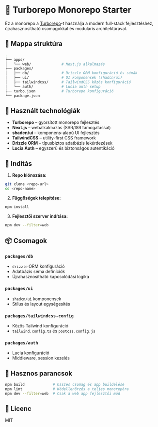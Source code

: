 # 🧱 Turborepo Monorepo Starter

Ez a monorepo a [Turborepo](https://turbo.build/repo)-t használja a modern full-stack fejlesztéshez, újrahasznosítható csomagokkal és moduláris architektúrával.

## 📁 Mappa struktúra

```bash
.
├── apps/
│   └── web/              # Next.js alkalmazás
├── packages/
│   ├── db/               # Drizzle ORM konfiguráció és sémák
│   ├── ui/               # UI komponensek (shadcn/ui)
│   ├── tailwindcss/      # TailwindCSS közös konfiguráció
│   └── auth/             # Lucia auth setup
├── turbo.json            # Turborepo konfiguráció
└── package.json
```

## 🧰 Használt technológiák

- **Turborepo** – gyorsított monorepo fejlesztés
- **Next.js** – webalkalmazás (SSR/ISR támogatással)
- **shadcn/ui** – komponens-alapú UI fejlesztés
- **TailwindCSS** – utility-first CSS framework
- **Drizzle ORM** – típusbiztos adatbázis lekérdezések
- **Lucia Auth** – egyszerű és biztonságos autentikáció

## 🚀 Indítás

1. **Repo klónozása:**

```bash
git clone <repo-url>
cd <repo-name>
```

2. **Függőségek telepítése:**

```bash
npm install
```

3. **Fejlesztői szerver indítása:**

```bash
npm dev --filter=web
```

## 📦 Csomagok

### `packages/db`

- `drizzle` ORM konfiguráció
- Adatbázis séma definíciók
- Újrahasznosítható kapcsolódási logika

### `packages/ui`

- `shadcn/ui` komponensek
- Stílus és layout egységesítés

### `packages/tailwindcss-config`

- Közös Tailwind konfiguráció
- `tailwind.config.ts` és `postcss.config.js`

### `packages/auth`

- Lucia konfiguráció
- Middleware, session kezelés

## 🧼 Hasznos parancsok

```bash
npm build             # Összes csomag és app buildelése
npm lint              # Kódellenőrzés a teljes monorepóra
npm dev --filter=web  # Csak a web app fejlesztői mód
```

## 📄 Licenc

MIT
